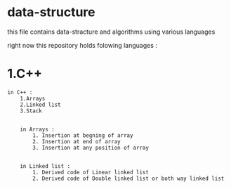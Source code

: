 # data-structure

this file contains data-stracture and algorithms using various languages


right now this repository holds folowing languages :
#    1.C++

    
    in C++ :
        1.Arrays
        2.Linked list
        3.Stack


        in Arrays :
            1. Insertion at begning of array
            2. Insertion at end of array
            3. Insertion at any position of array


        in Linked list :
            1. Derived code of Linear linked list
            2. Derived code of Double linked list or both way linked list
